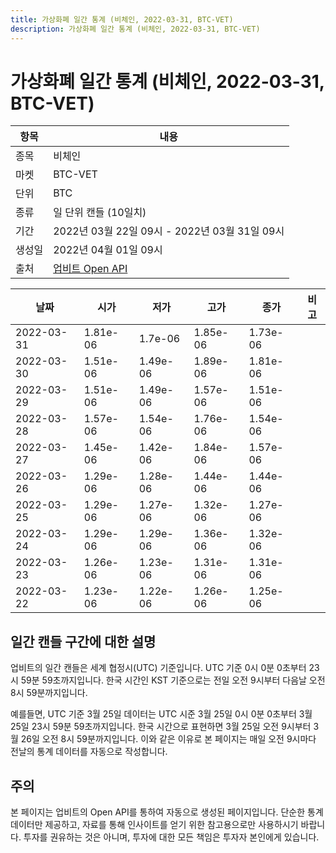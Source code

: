 ```yaml
---
title: 가상화폐 일간 통계 (비체인, 2022-03-31, BTC-VET)
description: 가상화폐 일간 통계 (비체인, 2022-03-31, BTC-VET)
---
```



가상화폐 일간 통계 (비체인, 2022-03-31, BTC-VET)
===

|항목|내용|
|--|--|
|종목|비체인|
|마켓|BTC-VET|
|단위|BTC|
|종류|일 단위 캔들 (10일치)|
|기간|2022년 03월 22일 09시 - 2022년 03월 31일 09시|
|생성일|2022년 04월 01일 09시|
|출처|[업비트 Open API](https://docs.upbit.com)|


|날짜|시가|저가|고가|종가|비고|
|--|--|--|--|--|--|
|2022-03-31|1.81e-06|1.7e-06|1.85e-06|1.73e-06|    |
|2022-03-30|1.51e-06|1.49e-06|1.89e-06|1.81e-06|    |
|2022-03-29|1.51e-06|1.49e-06|1.57e-06|1.51e-06|    |
|2022-03-28|1.57e-06|1.54e-06|1.76e-06|1.54e-06|    |
|2022-03-27|1.45e-06|1.42e-06|1.84e-06|1.57e-06|    |
|2022-03-26|1.29e-06|1.28e-06|1.44e-06|1.44e-06|    |
|2022-03-25|1.29e-06|1.27e-06|1.32e-06|1.27e-06|    |
|2022-03-24|1.29e-06|1.29e-06|1.36e-06|1.32e-06|    |
|2022-03-23|1.26e-06|1.23e-06|1.31e-06|1.31e-06|    |
|2022-03-22|1.23e-06|1.22e-06|1.26e-06|1.25e-06|    |


일간 캔들 구간에 대한 설명
---


업비트의 일간 캔들은 세계 협정시(UTC) 기준입니다. 
UTC 기준 0시 0분 0초부터 23시 59분 59초까지입니다. 
한국 시간인 KST 기준으로는 전일 오전 9시부터 다음날 오전 8시 59분까지입니다. 


예를들면, UTC 기준 3월 25일 데이터는 UTC 시준 3월 25일 0시 0분 0초부터 3월 25일 23시 59분 59초까지입니다. 
한국 시간으로 표현하면 3월 25일 오전 9시부터 3월 26일 오전 8시 59분까지입니다. 
이와 같은 이유로 본 페이지는 매일 오전 9시마다 전날의 통계 데이터를 자동으로 작성합니다. 


주의
---


본 페이지는 업비트의 Open API를 통하여 자동으로 생성된 페이지입니다. 
단순한 통계 데이터만 제공하고, 자료를 통해 인사이트를 얻기 위한 참고용으로만 사용하시기 바랍니다. 
투자를 권유하는 것은 아니며, 투자에 대한 모든 책임은 투자자 본인에게 있습니다. 
